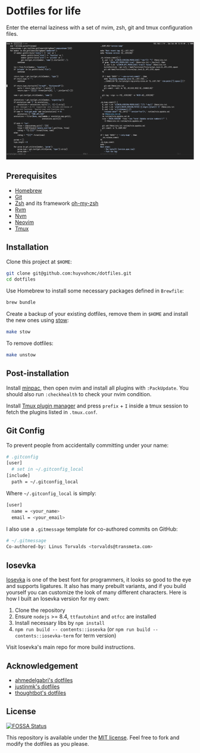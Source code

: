 # Dotfiles for life

Enter the eternal laziness with a set of nvim, zsh, git and tmux configuration files.

![screenshot](screenshot.png)

## Prerequisites

- [Homebrew](https://brew.sh/)
- [Git](https://git-scm.com/)
- [Zsh](https://github.com/robbyrussell/oh-my-zsh/wiki/Installing-ZSH) and its framework [oh-my-zsh](https://github.com/robbyrussell/oh-my-zsh)
- [Rvm](https://rvm.io/)
- [Nvm](https://github.com/nvm-sh/nvm)
- [Neovim](https://neovim.io/)
- [Tmux](https://github.com/tmux/tmux)

## Installation

Clone this project at `$HOME`:

```sh
git clone git@github.com:huyvohcmc/dotfiles.git
cd dotfiles
```

Use Homebrew to install some necessary packages defined in `Brewfile`:

```sh
brew bundle
```

Create a backup of your existing dotfiles, remove them in `$HOME` and install the new ones using [stow](https://www.gnu.org/software/stow/):

```sh
make stow
```

To remove dotfiles:

```sh
make unstow
```

## Post-installation

Install [minpac](https://github.com/k-takata/minpac), then open nvim and install all plugins with `:PackUpdate`. You should also run `:checkhealth` to check your nvim condition.

Install [Tmux plugin manager](https://github.com/tmux-plugins/tpm) and press `prefix` + `I` inside a tmux session to fetch the plugins listed in `.tmux.conf`.

## Git Config

To prevent people from accidentally committing under your name:

```sh
# .gitconfig
[user]
  # set in ~/.gitconfig_local
[include]
  path = ~/.gitconfig_local
```

Where `~/.gitconfig_local` is simply:

```sh
[user]
  name = <your_name>
  email = <your_email>
```

I also use a `.gitmessage` template for co-authored commits on GitHub:

```sh
# ~/.gitmessage
Co-authored-by: Linus Torvalds <torvalds@transmeta.com>
```

## Iosevka

[Iosevka](https://github.com/be5invis/Iosevka) is one of the best font for programmers, it looks so good to the eye and supports ligatures. It also has many prebuilt variants, and if you build yourself you can customize the look of many different characters. Here is how I built an Iosevka version for my own:

1. Clone the repository
2. Ensure `nodejs` >= 8.4, `ttfautohint` and `otfcc` are installed
3. Install necessary libs by `npm install`
4. `npm run build -- contents::iosevka` (or `npm run build -- contents::iosevka-term` for term version)

Visit Iosevka's main repo for more build instructions.

## Acknowledgement

- [ahmedelgabri's dotfiles](https://github.com/ahmedelgabri/dotfiles)
- [justinmk's dotfiles](https://github.com/justinmk/config)
- [thoughtbot's dotfiles](https://github.com/thoughtbot/dotfiles)

## License

[![FOSSA Status](https://app.fossa.io/api/projects/git%2Bgithub.com%2Fhuyvohcmc%2Fdotfiles.svg?type=large)](https://app.fossa.io/projects/git%2Bgithub.com%2Fhuyvohcmc%2Fdotfiles?ref=badge_large)

This repository is available under the [MIT license](LICENSE). Feel free to fork and modify the dotfiles as you please.
